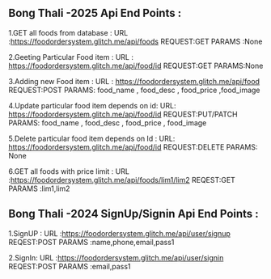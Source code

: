 ## Bong Thali -2025 Api End Points :

1.GET all foods from database :
URL :https://foodordersystem.glitch.me/api/foods
REQUEST:GET
PARAMS :None

2.Geeting Particular Food item :
URL : https://foodordersystem.glitch.me/api/food/id
REQUEST:GET
PARAMS:None

3.Adding new Food item :
URL : https://foodordersystem.glitch.me/api/food
REQUEST:POST
PARAMS: food_name , food_desc , food_price ,food_image

4.Update particular food item depends on id:
URL: https://foodordersystem.glitch.me/api/food/id
REQUEST:PUT/PATCH
PARAMS: food_name , food_desc , food_price , food_image

5.Delete particular food item depends on Id :
URL: https://foodordersystem.glitch.me/api/food/id
REQUEST:DELETE
PARAMS: None

6.GET all foods with price limit :
URL :https://foodordersystem.glitch.me/api/foods/lim1/lim2
REQEST:GET
PARAMS :lim1,lim2

## Bong Thali -2024 SignUp/Signin Api End Points :

1.SignUP :
URL :https://foodordersystem.glitch.me/api/user/signup
REQEST:POST
PARAMS :name,phone,email,pass1

2.SignIn:
URL :https://foodordersystem.glitch.me/api/user/signin
REQEST:POST
PARAMS :email,pass1
